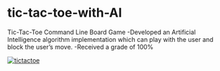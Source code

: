 # tic-tac-toe-with-AI
Tic-Tac-Toe Command Line Board Game
-Developed an Artificial Intelligence algorithm implementation which can play with the user and block the user’s move. 
-Received a grade of 100%

<a href="https://giphy.com/gifs/Qu8EUvoE3S2D9I0Qtw/html5"><img src="https://giphy.com/gifs/Qu8EUvoE3S2D9I0Qtw/html5" title="tictactoe"/></a>
